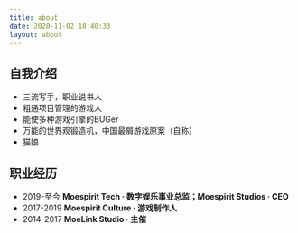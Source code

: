 ```yaml
---
title: about
date: 2020-11-02 18:40:33
layout: about
---
```


## 自我介绍

- 三流写手，职业说书人
- 粗通项目管理的游戏人
- 能使多种游戏引擎的BUGer
- 万能的世界观锻造机，中国最屑游戏原案（自称）
- 猫娘

## 职业经历

- 2019-至今 **Moespirit Tech · 数字娱乐事业总监；Moespirit Studios · CEO**
- 2017-2019 **Moespirit Culture · 游戏制作人**
- 2014-2017 **MoeLink Studio · 主催**
